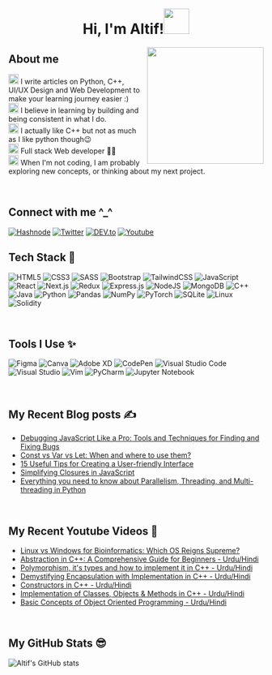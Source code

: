 <!--
**mohlatif227/MALTIF** is a ✨ _special_ ✨ repository because its `README.md` (this file) appears on your GitHub profile.

Here are some ideas to get you started:

- 🔭 I’m currently working on ...
- 🌱 I’m currently learning ...
- 👯 I’m looking to collaborate on ...
- 🤔 I’m looking for help with ...
- 💬 Ask me about ...
- 📫 How to reach me: ...
- 😄 Pronouns: ...
- ⚡ Fun fact: ...
-->
<h1 align="center">Hi, I'm Altif!<img src="https://media.giphy.com/media/mGcNjsfWAjY5AEZNw6/giphy.gif" width="50"></h1>
<img align='right' src="https://acegif.com/wp-content/uploads/cat-typing-2.gif" width="230">

## About me
<img height="20" src="https://acegif.com/wp-content/uploads/2020/b72nv6/partyparrt-30.gif"> I write articles on Python, C++, UI/UX Design and Web Development to make your learning journey easier :)<br>
<img height="20" src="https://acegif.com/wp-content/uploads/2020/b72nv6/partyparrt-30.gif"> I believe in learning by building and being consistent in what I do. <br>
<img height="20" src="https://acegif.com/wp-content/uploads/2020/b72nv6/partyparrt-30.gif"> I actually like C++ but not as much as I like python though😉<br>
<img height="20" src="https://acegif.com/wp-content/uploads/2020/b72nv6/partyparrt-30.gif"> Full stack Web developer 👩‍💻 <br>
<img height="20" src="https://acegif.com/wp-content/uploads/2020/b72nv6/partyparrt-30.gif"> When I'm not coding, I am probably exploring new concepts, or thinking about my next project. 

<br>

## Connect with me ^_^ 

[<img alt="Hashnode" src="https://img.shields.io/badge/Hashnode-2962FF?style=for-the-badge&logo=hashnode&logoColor=white" />](https://ayeshasahar.hashnode.dev/)
[<img alt="Twitter" src="https://img.shields.io/badge/Twitter-1DA1F2?style=for-the-badge&logo=twitter&logoColor=white" />](https://twitter.com/IAyeshaSahar)
[<img alt="DEV.to" src="https://img.shields.io/badge/dev.to-0A0A0A?style=for-the-badge&logo=dev.to&logoColor=white" />](https://dev.to/iayeshasahar)
[<img alt="Youtube" src="https://img.shields.io/badge/YouTube-%23FF0000.svg?style=for-the-badge&logo=YouTube&logoColor=white" />](https://www.youtube.com/channel/UCc5m9F1mhYkDurYVBz29J_A)
<br>

## Tech Stack 🚀
![HTML5](https://img.shields.io/badge/html5-%23E34F26.svg?style=for-the-badge&logo=html5&logoColor=white)
![CSS3](https://img.shields.io/badge/css3-%231572B6.svg?style=for-the-badge&logo=css3&logoColor=white)
![SASS](https://img.shields.io/badge/SASS-hotpink.svg?style=for-the-badge&logo=SASS&logoColor=white)
![Bootstrap](https://img.shields.io/badge/bootstrap-%23563D7C.svg?style=for-the-badge&logo=bootstrap&logoColor=white)
![TailwindCSS](https://img.shields.io/badge/tailwindcss-%2338B2AC.svg?style=for-the-badge&logo=tailwind-css&logoColor=white)
![JavaScript](https://img.shields.io/badge/javascript-%23323330.svg?style=for-the-badge&logo=javascript&logoColor=%23F7DF1E)
![React](https://img.shields.io/badge/react-%2320232a.svg?style=for-the-badge&logo=react&logoColor=%2361DAFB)
![Next.js](https://img.shields.io/badge/next.js-000000?style=for-the-badge&logo=nextdotjs&logoColor=white)
![Redux](https://img.shields.io/badge/redux-%23593d88.svg?style=for-the-badge&logo=redux&logoColor=white)
![Express.js](https://img.shields.io/badge/express.js-%23404d59.svg?style=for-the-badge&logo=express&logoColor=%2361DAFB)
![NodeJS](https://img.shields.io/badge/node.js-6DA55F?style=for-the-badge&logo=node.js&logoColor=white)
![MongoDB](https://img.shields.io/badge/MongoDB-%234ea94b.svg?style=for-the-badge&logo=mongodb&logoColor=white)
![C++](https://img.shields.io/badge/c++-%2300599C.svg?style=for-the-badge&logo=c%2B%2B&logoColor=white)
![Java](https://img.shields.io/badge/java-%23ED8B00.svg?style=for-the-badge&logo=java&logoColor=white)
![Python](https://img.shields.io/badge/python-3670A0?style=for-the-badge&logo=python&logoColor=ffdd54)
![Pandas](https://img.shields.io/badge/pandas-%23150458.svg?style=for-the-badge&logo=pandas&logoColor=white)
![NumPy](https://img.shields.io/badge/numpy-%23013243.svg?style=for-the-badge&logo=numpy&logoColor=white)
![PyTorch](https://img.shields.io/badge/PyTorch-%23EE4C2C.svg?style=for-the-badge&logo=PyTorch&logoColor=white)
![SQLite](https://img.shields.io/badge/sqlite-%2307405e.svg?style=for-the-badge&logo=sqlite&logoColor=white)
![Linux](https://img.shields.io/badge/Linux-FCC624?style=for-the-badge&logo=linux&logoColor=black)
![Solidity](https://img.shields.io/badge/Solidity-%23363636.svg?style=for-the-badge&logo=solidity&logoColor=white)

<br>

## Tools I Use ✨

![Figma](https://img.shields.io/badge/figma-%23F24E1E.svg?style=for-the-badge&logo=figma&logoColor=white)
![Canva](https://img.shields.io/badge/Canva-%2300C4CC.svg?style=for-the-badge&logo=Canva&logoColor=white)
![Adobe XD](https://img.shields.io/badge/Adobe%20XD-470137?style=for-the-badge&logo=Adobe%20XD&logoColor=#FF61F6)
![CodePen](https://img.shields.io/badge/CodePen-white?style=for-the-badge&logo=codepen&logoColor=black)
![Visual Studio Code](https://img.shields.io/badge/Visual%20Studio%20Code-0078d7.svg?style=for-the-badge&logo=visual-studio-code&logoColor=white)
![Visual Studio](https://img.shields.io/badge/Visual%20Studio-5C2D91.svg?style=for-the-badge&logo=visual-studio&logoColor=white)
![Vim](https://img.shields.io/badge/VIM-%2311AB00.svg?style=for-the-badge&logo=vim&logoColor=white)
![PyCharm](https://img.shields.io/badge/pycharm-143?style=for-the-badge&logo=pycharm&logoColor=black&color=black&labelColor=green)
![Jupyter Notebook](https://img.shields.io/badge/jupyter-%23FA0F00.svg?style=for-the-badge&logo=jupyter&logoColor=white)

<br>

## My Recent Blog posts ✍️

- [Debugging JavaScript Like a Pro: Tools and Techniques for Finding and Fixing Bugs](https://ayeshasahar.hashnode.dev/debugging-javascript-like-a-pro-tools-and-techniques-for-finding-and-fixing-bugs)
- [Const vs Var vs Let: When and where to use them?](https://ayeshasahar.hashnode.dev/const-vs-var-vs-let-when-and-where-to-use-them)
- [15 Useful Tips for Creating a User-friendly Interface](https://ayeshasahar.hashnode.dev/15-useful-tips-for-creating-a-user-friendly-interface)
- [Simplifying Closures in JavaScript](https://ayeshasahar.hashnode.dev/simplifying-closures-in-javascript)
- [Everything you need to know about Parallelism, Threading, and Multi-threading in Python](https://ayeshasahar.hashnode.dev/everything-you-need-to-know-about-parallelism-threading-and-multi-threading-in-python)

<br>

## My Recent Youtube Videos 🤩

- [Linux vs Windows for Bioinformatics: Which OS Reigns Supreme?](https://www.youtube.com/watch?v=d7Ed_WNWlfk)
- [Abstraction in C++: A Comprehensive Guide for Beginners - Urdu/Hindi](https://www.youtube.com/watch?v=CMWfZnitj2Y)
- [Polymorphism, it's types and how to implement it in C++ - Urdu/Hindi](https://www.youtube.com/watch?v=JcFyhcQkjMk)
- [Demystifying Encapsulation with Implementation in C++ - Urdu/Hindi](https://www.youtube.com/watch?v=DjLGiKrnc2E)
- [Constructors in C++ - Urdu/Hindi](https://www.youtube.com/watch?v=WTfUaqKuCx4)
- [Implementation of Classes, Objects & Methods in C++ - Urdu/Hindi](https://www.youtube.com/watch?v=qu7yih1kZfk)
- [Basic Concepts of Object Oriented Programming - Urdu/Hindi](https://www.youtube.com/watch?v=hnC3d7jz260)

<br>

## My GitHub Stats 😎
![Altif's GitHub stats](https://github-readme-stats.vercel.app/api?username=mohlatif227&theme=cobalt&show_icons=true)
